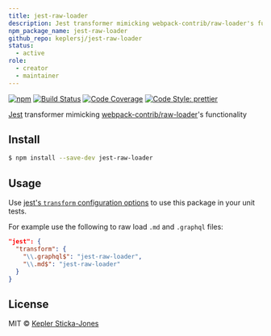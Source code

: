 ```yaml
---
title: jest-raw-loader
description: Jest transformer mimicking webpack-contrib/raw-loader's functionality.
npm_package_name: jest-raw-loader
github_repo: keplersj/jest-raw-loader
status:
  - active
role:
  - creator
  - maintainer
---
```


[![npm](https://img.shields.io/npm/v/jest-raw-loader.svg)](https://www.npmjs.com/package/jest-raw-loader)
[![Build Status](https://travis-ci.org/keplersj/jest-raw-loader.svg?branch=master)](https://travis-ci.org/keplersj/jest-raw-loader)
[![Code Coverage](https://codecov.io/gh/keplersj/jest-raw-loader/branch/master/graph/badge.svg)](https://codecov.io/gh/keplersj/jest-raw-loader)
[![Code Style: prettier](https://img.shields.io/badge/code_style-prettier-ff69b4.svg)](https://github.com/prettier/prettier)

[Jest](https://facebook.github.io/jest/) transformer mimicking [webpack-contrib/raw-loader](https://github.com/webpack-contrib/raw-loader)'s functionality

## Install

```bash
$ npm install --save-dev jest-raw-loader
```

## Usage

Use [jest's `transform` configuration options](https://facebook.github.io/jest/docs/en/configuration.html#transform-object-string-string) to use this package in your unit tests.

For example use the following to raw load `.md` and `.graphql` files:

```json
"jest": {
  "transform": {
    "\\.graphql$": "jest-raw-loader",
    "\\.md$": "jest-raw-loader"
  }
}
```

## License

MIT © [Kepler Sticka-Jones](https://github.com/keplersj)
